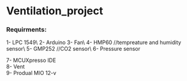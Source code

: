 # Ventilation_project

<h3>Requirments:</h3>
1- LPC 1549\
2- Arduino
3- Fan\
4- HMP60                      //tempreature and humidity sensor\
5- GMP252                      //CO2 sensor\
6- Pressure sensor




7- MCUXpresso IDE\
8- Vent\
9- Produal MIO 12-v
